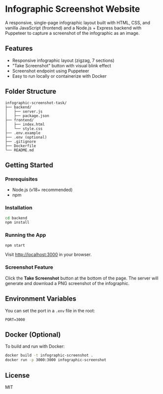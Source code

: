 # Infographic Screenshot Website

A responsive, single-page infographic layout built with HTML, CSS, and vanilla JavaScript (frontend) and a Node.js + Express backend with Puppeteer to capture a screenshot of the infographic as an image.

## Features
- Responsive infographic layout (zigzag, 7 sections)
- "Take Screenshot" button with visual blink effect
- Screenshot endpoint using Puppeteer
- Easy to run locally or containerize with Docker

## Folder Structure
```
infographic-screenshot-task/
├── backend/
│   ├── server.js
│   ├── package.json
├── frontend/
│   ├── index.html
│   └── style.css
├── .env.example
├── .env (optional)
├── .gitignore
├── Dockerfile
└── README.md
```

## Getting Started

### Prerequisites
- Node.js (v18+ recommended)
- npm

### Installation
```bash
cd backend
npm install
```

### Running the App
```bash
npm start
```
Visit [http://localhost:3000](http://localhost:3000) in your browser.

### Screenshot Feature
Click the **Take Screenshot** button at the bottom of the page. The server will generate and download a PNG screenshot of the infographic.

## Environment Variables
You can set the port in a `.env` file in the root:
```
PORT=3000
```

## Docker (Optional)
To build and run with Docker:
```bash
docker build -t infographic-screenshot .
docker run -p 3000:3000 infographic-screenshot
```

## License
MIT
